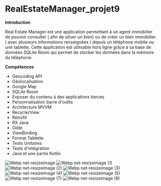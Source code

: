 
# RealEstateManager_projet9

**Introduction**

Real Estate Manager est une application permettant à un agent immobilier de pouvoir consulter ( afin de situer un bien) ou de créer un bien immobilier ( avec plusieurs informations renseignées ) depuis un téléphone mobile ou une tablette. 
Cette application est utilisable hors ligne grâce à sa base de données SQLite Room qui permet de stocker les données dans la mémoire du téléphone.

**Compétences**

- Geocoding API
- Géolocalisation
- Google Map
- SQLite Room
- Exposer du contenu à des applications tierces
- Personnalisation barre d'outils
- Architecture MVVM
- RecyclerView
- Retrofit
- RX Java
- Glide
- ViewBinding
- Format Tablette
- Tests Unitaires
- Tests d'intégration
- Java et une partie Kotlin

![Webp net-resizeimage](https://user-images.githubusercontent.com/53447638/129187156-bb8799f7-f017-49b8-9072-e41420ece799.jpg)
![Webp net-resizeimage (1)](https://user-images.githubusercontent.com/53447638/129187395-385f7e00-1ad1-46c6-a1e4-cf9cb80e33c8.jpg)
![Webp net-resizeimage (2)](https://user-images.githubusercontent.com/53447638/129187345-9ae4c116-b4d3-427b-98aa-df52e066f248.jpg)
![Webp net-resizeimage (3)](https://user-images.githubusercontent.com/53447638/129187350-10dfe0e5-5c0f-4f69-b6a2-ef1a0c5738e5.jpg)
![Webp net-resizeimage (4)](https://user-images.githubusercontent.com/53447638/129187673-a301972a-a9d9-4032-a2bc-5f4fe6a224dc.jpg)
![Webp net-resizeimage (5)](https://user-images.githubusercontent.com/53447638/129187679-cb3fca8b-e624-4e03-89dc-9d9e3d21252a.jpg)
![Webp net-resizeimage (7)](https://user-images.githubusercontent.com/53447638/129187740-3611fad8-ca74-4edd-ac1f-f5a278cf4ff5.jpg)
![Webp net-resizeimage (8)](https://user-images.githubusercontent.com/53447638/129187944-d1812789-17ab-4b17-9f5a-85b519f9fd54.jpg)

